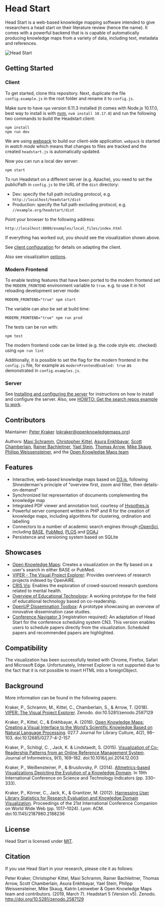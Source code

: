 # Head Start

Head Start is a web-based knowledge mapping software intended to give researchers  a head start on their literature review (hence the name). It comes with a powerful backend that is is capable of automatically producing knowledge maps from a variety of data, including text, metadata and references.

![Head Start](headstart.png)

## Getting Started

### Client
To get started, clone this repository. Next, duplicate the file `config.example.js` in the root folder and rename it to `config.js`.

Make sure to have `npm` version 6.11.3 installed (it comes with Node.js 10.17.0, best way to install is with [nvm](https://github.com/nvm-sh/nvm), `nvm install 10.17.0`) and run the following two commands to build the Headstart client:

    npm install
    npm run dev

We are using [webpack](https://webpack.github.io/) to build our client-side application. `webpack` is started in *watch mode* which means that changes to files are tracked and the created `headstart.js` is automatically updated.

Now you can run a local dev server:

	npm start

To run Headstart on a different server (e.g. Apache), you need to set the publicPath in `config.js` to the URL of the `dist` directory:
* Dev: specify the full path including protocol, e.g. `http://localhost/headstart/dist`
* Production: specify the full path excluding protocol, e.g. `//example.org/headstart/dist`

Point your browser to the following address:

	http://localhost:8080/examples/local_files/index.html

If everything has worked out, you should see the visualization shown above.

See [client configuration](doc/README.md) for details on adapting the client.

 Also see visualization [options](doc/README.md#visualisation-settings).

### Modern Frontend
To enable testing  features that have been ported to the modern frontend set the `MODERN_FRONTEND` environment variable to `true`.
e.g. to use it in hot reloading development server mode:

    MODERN_FRONTEND="true" npm start

The variable can also be set at build time:

    MODERN_FRONTEND="true" npm run prod

The tests can be run with:

    npm test

The modern frontend code can be linted (e.g. the code style etc. checked) using `npm run lint`

Additionally, it is possible to set the flag for the modern frontend in the `config.js` file, for example as `modernFrontendEnabled: true` as demonstrated in `config.examples.js`.

### Server

See [Installing and configuring the server](doc/server_config.md) for instructions on how to install and configure the server. Also, see [HOWTO: Get the search repos example to work](doc/howto_search_repos.md).

## Contributors

Maintainer: [Peter Kraker](https://github.com/pkraker) ([pkraker@openknowledgemaps.org](mailto:pkraker@openknowledgemaps.org))

Authors: [Maxi Schramm](https://github.com/tanteuschi), [Christopher Kittel](https://github.com/chreman), [Asura Enkhbayar](https://github.com/Bubblbu), [Scott Chamberlain](https://github.com/sckott), [Rainer Bachleitner](https://github.com/rbachleitner), [Yael Stein](https://github.com/jaels), [Thomas Arrow](https://github.com/tarrow), [Mike Skaug](https://github.com/mikeskaug), [Philipp Weissensteiner](https://github.com/wpp), and the [Open Knowledge Maps team](http://openknowledgemaps.org/team)


## Features

* Interactive, web-based knowledge maps based on [D3.js](https://d3js.org), following Shneiderman's principle of "overview first, zoom and filter, then details-on-demand"
* Synchronized list representation of documents complementing the knowledge map
* Integrated PDF viewer and annotation tool, courtesy of [Hypothes.is](https://hypothes.is)
* Powerful server component written in PHP and R for the creation of knowledge maps, including algorithms for clustering, ordination and labelling
* Connectors to a number of academic search engines through [rOpenSci](https://ropensci.org), including [BASE](https://base-search.net), [PubMed](https://www.ncbi.nlm.nih.gov/pubmed), [PLOS](https://plos.org) and [DOAJ](https://doaj.org)
* Persistence and versioning system based on SQLite


## Showcases

* [Open Knowledge Maps](https://openknowledgemaps.org/): Creates a visualization on the fly based on a user's search in either BASE or PubMed.
* [VIPER - The Visual Project Explorer](https://openknowledgemaps.org/viper/): Provides overviews of research projects indexed by OpenAIRE.
* [CRIS Vis](https://ois.lbg.ac.at/en/cris-I-research-questions): Enables the exploration of crowd-sourced research questions related to mental health.
* [Overview of Educational Technology](https://openknowledgemaps.org/educational-technology): A working prototype for the field of educational technology based on co-readership.
* [OpenUP Dissemination Toolbox](https://www.openuphub.eu/tools): A prototype showcasing an overview of innovative dissemination case studies.
* [Conference Navigator 3](http://halley.exp.sis.pitt.edu/cn3/visualization.php?conferenceID=131) [registration required]: An adaptation of Head Start for the conference scheduling system CN3. This version enables users to schedule papers directly from the visualization. Scheduled papers and recommended papers are highlighted.

## Compatibility

The visualization has been successfully tested with Chrome, Firefox, Safari and Microsoft Edge. Unfortunately, Internet Explorer is not supported due to the fact that it is not possible to insert HTML into a foreignObject.

## Background

More information can be found in the following papers:

Kraker, P., Schramm, M., Kittel, C., Chamberlain, S., & Arrow, T. (2018). [VIPER: The Visual Project Explorer](https://zenodo.org/record/1248119). Zenodo. doi:10.5281/zenodo.2587129

Kraker, P., Kittel, C., & Enkhbayar, A. (2016). [Open Knowledge Maps: Creating a Visual Interface to the World’s Scientific Knowledge Based on Natural Language Processing](http://0277.ch/ojs/index.php/cdrs_0277/article/view/157/355). 027.7 Journal for Library Culture, 4(2), 98–103. doi:10.12685/027.7-4-2-157

Kraker, P., Schlögl, C. , Jack, K. & Lindstaedt, S. (2015). [Visualization of Co-Readership Patterns from an Online Reference Management System](http://arxiv.org/abs/1409.0348). Journal of Informetrics, 9(1), 169–182. doi:10.1016/j.joi.2014.12.003

Kraker, P., Weißensteiner, P., & Brusilovsky, P. (2014). [Altmetrics-based Visualizations Depicting the Evolution of a Knowledge Domain](http://know-center.tugraz.at/download_extern/papers/sti_visualization_evolution_kraker_etal.pdf). In 19th International Conference on Science and Technology Indicators (pp. 330–333).

Kraker, P., Körner, C., Jack, K., & Granitzer, M. (2012). [Harnessing User Library Statistics for Research Evaluation and Knowledge Domain Visualization](http://know-center.tugraz.at/download_extern/papers/user_library_statistics.pdf). Proceedings of the 21st International Conference Companion on World Wide Web (pp. 1017–1024). Lyon: ACM. doi:10.1145/2187980.2188236


## License
Head Start is licensed under [MIT](LICENSE).


## Citation
If you use Head Start in your research, please cite it as follows:

Peter Kraker, Christopher Kittel, Maxi Schramm, Rainer Bachleitner, Thomas Arrow, Scott Chamberlain, Asura Enkhbayar, Yael Stein, Philipp Weissensteiner, Mike Skaug, Katrin Leinweber & Open Knowledge Maps team and contributors. (2019, March 7). Headstart 5 (Version v5). Zenodo. http://doi.org/10.5281/zenodo.2587129
